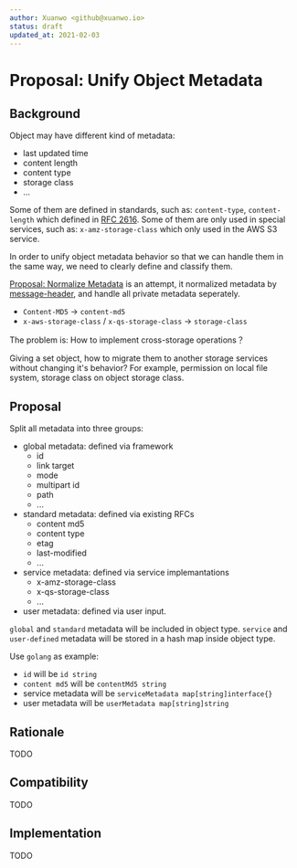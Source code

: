 ```yaml
---
author: Xuanwo <github@xuanwo.io>
status: draft
updated_at: 2021-02-03
---
```


# Proposal: Unify Object Metadata

## Background

Object may have different kind of metadata:

- last updated time
- content length
- content type
- storage class
- ...

Some of them are defined in standards, such as: `content-type`, `content-length` which defined in [RFC 2616](https://tools.ietf.org/html/rfc2616). Some of them are only used in special services, such as: `x-amz-storage-class` which only used in the AWS S3 service.

In order to unify object metadata behavior so that we can handle them in the same way, we need to clearly define and classify them.

[Proposal: Normalize Metadata](./6-normalize-metadata.md) is an attempt, it normalized metadata by [message-header](https://www.iana.org/assignments/message-headers/message-headers.xhtml), and handle all private metadata seperately.

- `Content-MD5` -> `content-md5`
- `x-aws-storage-class` / `x-qs-storage-class` -> `storage-class`

The problem is: How to implement cross-storage operations？

Giving a set object, how to migrate them to another storage services without changing it's behavior? For example, permission on local file system, storage class on object storage class.


## Proposal

Split all metadata into three groups:

- global metadata: defined via framework
    - id
    - link target
    - mode
    - multipart id
    - path
    - ...
- standard metadata: defined via existing RFCs
    - content md5
    - content type
    - etag
    - last-modified
    - ...
- service metadata: defined via service implemantations
    - x-amz-storage-class
    - x-qs-storage-class
    - ...
- user metadata: defined via user input.

`global` and `standard` metadata will be included in object type. `service` and `user-defined` metadata will be stored in a hash map inside object type.

Use `golang` as example:

- `id` will be `id string`
- `content md5` will be `contentMd5 string`
- service metadata will be `serviceMetadata map[string]interface{}`
- user metadata will be `userMetadata map[string]string`

## Rationale

TODO

## Compatibility

TODO

## Implementation

TODO